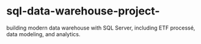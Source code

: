 # sql-data-warehouse-project-
building modern data warehouse with SQL Server, including ETF processé, data modeling, and analytics.
